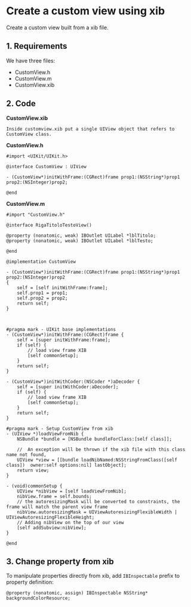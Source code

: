 # Create a custom view using xib

Create a custom view built from a xib file.

## 1. Requirements

We have three files:

* CustomView.h
* CustomView.m
* CustomView.xib

## 2. Code

**CustomView.xib**
```
Inside customview.xib put a single UIView object that refers to CustomView class.
```

**CustomView.h**
```objc
#import <UIKit/UIKit.h>

@interface CustomView : UIView

- (CustomView*)initWithFrame:(CGRect)frame prop1:(NSString*)prop1 prop2:(NSInteger)prop2;

@end
```


**CustomView.m**
```objc
#import "CustomView.h"

@interface RigaTitoloTestoView()

@property (nonatomic, weak) IBOutlet UILabel *lblTitolo;
@property (nonatomic, weak) IBOutlet UILabel *lblTesto;

@end

@implementation CustomView

- (CustomView*)initWithFrame:(CGRect)frame prop1:(NSString*)prop1 prop2:(NSInteger)prop2
{
    self = [self initWithFrame:frame];
    self.prop1 = prop1;
    self.prop2 = prop2;
    return self;
}



#pragma mark - UIKit base implementations
- (CustomView*)initWithFrame:(CGRect)frame {
    self = [super initWithFrame:frame];
    if (self) {
        // load view frame XIB
        [self commonSetup];
    }
    return self;
}

- (CustomView*)initWithCoder:(NSCoder *)aDecoder {
    self = [super initWithCoder:aDecoder];
    if (self) {
        // load view frame XIB
        [self commonSetup];
    }
    return self;
}

#pragma mark - Setup CustomView from xib
- (UIView *)loadViewFromNib {
    NSBundle *bundle = [NSBundle bundleForClass:[self class]];
    
    //  An exception will be thrown if the xib file with this class name not found,
    UIView *view = [[bundle loadNibNamed:NSStringFromClass([self class])  owner:self options:nil] lastObject];
    return view;
}

- (void)commonSetup {
    UIView *nibView = [self loadViewFromNib];
    nibView.frame = self.bounds;
    // the autoresizingMask will be converted to constraints, the frame will match the parent view frame
    nibView.autoresizingMask = UIViewAutoresizingFlexibleWidth | UIViewAutoresizingFlexibleHeight;
    // Adding nibView on the top of our view
    [self addSubview:nibView];
}

@end
```

## 3. Change property from xib

To manipulate properties directly from xib, add `IBInspectable` prefix to property definition:

```objc
@property (nonatomic, assign) IBInspectable NSString* backgroundColorResource;
```